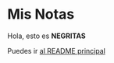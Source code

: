   # Mis Notas

  Hola, esto es **NEGRITAS**

  Puedes ir [al README principal](Bases_Datos/README.md)
